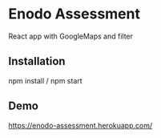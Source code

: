 # Enodo Assessment 

React app with GoogleMaps and filter

## Installation

npm install / npm start

## Demo

https://enodo-assessment.herokuapp.com/